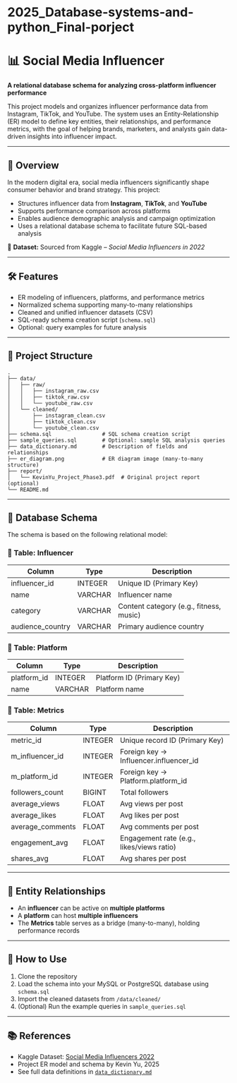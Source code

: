 # 2025_Database-systems-and-python_Final-porject
# 📊 Social Media Influencer
**A relational database schema for analyzing cross-platform influencer performance**

This project models and organizes influencer performance data from Instagram, TikTok, and YouTube. The system uses an Entity-Relationship (ER) model to define key entities, their relationships, and performance metrics, with the goal of helping brands, marketers, and analysts gain data-driven insights into influencer impact.

---

## 📌 Overview

In the modern digital era, social media influencers significantly shape consumer behavior and brand strategy. This project:

- Structures influencer data from **Instagram**, **TikTok**, and **YouTube**
- Supports performance comparison across platforms
- Enables audience demographic analysis and campaign optimization
- Uses a relational database schema to facilitate future SQL-based analysis

📁 **Dataset:** Sourced from Kaggle – *Social Media Influencers in 2022*

---

## 🛠️ Features

- ER modeling of influencers, platforms, and performance metrics
- Normalized schema supporting many-to-many relationships
- Cleaned and unified influencer datasets (CSV)
- SQL-ready schema creation script (`schema.sql`)
- Optional: query examples for future analysis

---

## 📂 Project Structure

```text
.
├── data/
│   ├── raw/
│   │   ├── instagram_raw.csv
│   │   ├── tiktok_raw.csv
│   │   └── youtube_raw.csv
│   └── cleaned/
│       ├── instagram_clean.csv
│       ├── tiktok_clean.csv
│       └── youtube_clean.csv
├── schema.sql                # SQL schema creation script
├── sample_queries.sql        # Optional: sample SQL analysis queries
├── data_dictionary.md        # Description of fields and relationships
├── er_diagram.png            # ER diagram image (many-to-many structure)
├── report/
│   └── KevinYu_Project_Phase3.pdf  # Original project report (optional)
└── README.md
```

---

## 🧱 Database Schema

The schema is based on the following relational model:

### 📁 Table: Influencer
| Column             | Type         | Description                              |
|--------------------|--------------|------------------------------------------|
| influencer_id      | INTEGER      | Unique ID (Primary Key)                  |
| name               | VARCHAR      | Influencer name                          |
| category           | VARCHAR      | Content category (e.g., fitness, music)  |
| audience_country   | VARCHAR      | Primary audience country                 |

### 📁 Table: Platform
| Column             | Type         | Description              |
|--------------------|--------------|--------------------------|
| platform_id        | INTEGER      | Platform ID (Primary Key)|
| name               | VARCHAR      | Platform name            |

### 📁 Table: Metrics
| Column             | Type         | Description                                |
|--------------------|--------------|--------------------------------------------|
| metric_id          | INTEGER      | Unique record ID (Primary Key)             |
| m_influencer_id    | INTEGER      | Foreign key → Influencer.influencer_id     |
| m_platform_id      | INTEGER      | Foreign key → Platform.platform_id         |
| followers_count    | BIGINT       | Total followers                            |
| average_views      | FLOAT        | Avg views per post                         |
| average_likes      | FLOAT        | Avg likes per post                         |
| average_comments   | FLOAT        | Avg comments per post                      |
| engagement_avg     | FLOAT        | Engagement rate (e.g., likes/views ratio)  |
| shares_avg         | FLOAT        | Avg shares per post                        |

---

## 🔗 Entity Relationships

- An **influencer** can be active on **multiple platforms**
- A **platform** can host **multiple influencers**
- The **Metrics** table serves as a bridge (many-to-many), holding performance records

---

## 🚀 How to Use

1. Clone the repository
2. Load the schema into your MySQL or PostgreSQL database using `schema.sql`
3. Import the cleaned datasets from `/data/cleaned/`
4. (Optional) Run the example queries in `sample_queries.sql`

---

## 📚 References

- Kaggle Dataset: [Social Media Influencers 2022](https://www.kaggle.com/datasets/ramjasmaurya/top-1000-social-media-channels?select=social+media+influencers+-+Tiktok+sep+2022.csv)
- Project ER model and schema by Kevin Yu, 2025
- See full data definitions in [`data_dictionary.md`](./data_dictionary.md)
